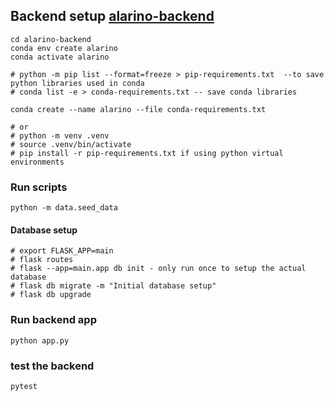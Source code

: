 ## Backend setup [alarino-backend](alarino_backend/)
```
cd alarino-backend
conda env create alarino
conda activate alarino

# python -m pip list --format=freeze > pip-requirements.txt  --to save python libraries used in conda
# conda list -e > conda-requirements.txt -- save conda libraries

conda create --name alarino --file conda-requirements.txt

# or 
# python -m venv .venv
# source .venv/bin/activate
# pip install -r pip-requirements.txt if using python virtual environments
```
### Run scripts
```
python -m data.seed_data

```

#### Database setup
```
# export FLASK_APP=main
# flask routes 
# flask --app=main.app db init - only run once to setup the actual database
# flask db migrate -m "Initial database setup"
# flask db upgrade

```

### Run backend app
```
python app.py
```
### test the backend
```
pytest
```